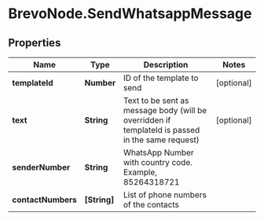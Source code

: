 # BrevoNode.SendWhatsappMessage

## Properties
Name | Type | Description | Notes
------------ | ------------- | ------------- | -------------
**templateId** | **Number** | ID of the template to send | [optional] 
**text** | **String** | Text to be sent as message body (will be overridden if templateId is passed in the same request) | [optional] 
**senderNumber** | **String** | WhatsApp Number with country code. Example, 85264318721 | 
**contactNumbers** | **[String]** | List of phone numbers of the contacts | 


